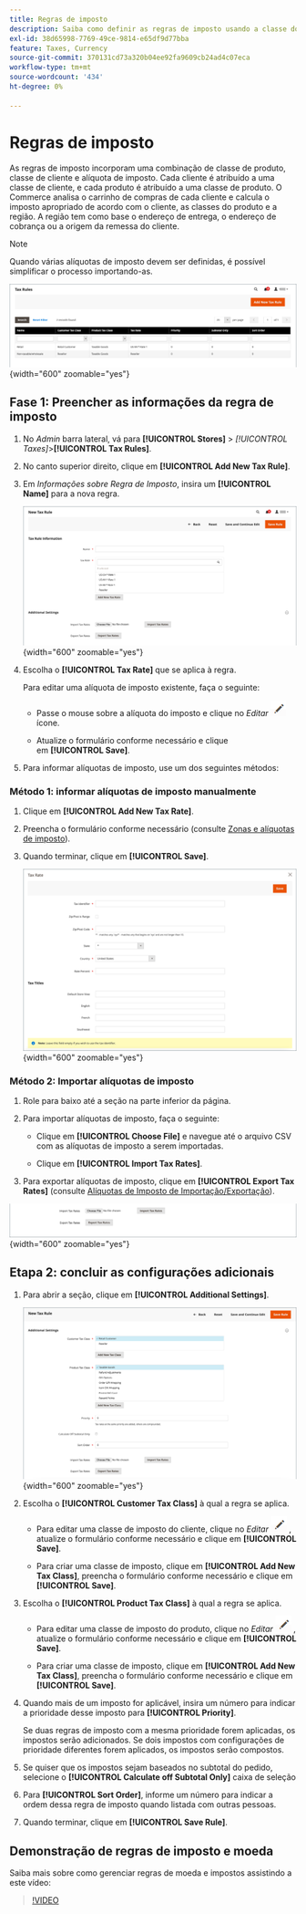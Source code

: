 ```yaml
---
title: Regras de imposto
description: Saiba como definir as regras de imposto usando a classe do produto, a classe do cliente e a alíquota do imposto.
exl-id: 38d65998-7769-49ce-9814-e65df9d77bba
feature: Taxes, Currency
source-git-commit: 370131cd73a320b04ee92fa9609cb24ad4c07eca
workflow-type: tm+mt
source-wordcount: '434'
ht-degree: 0%

---
```


# Regras de imposto

As regras de imposto incorporam uma combinação de classe de produto, classe de cliente e alíquota de imposto. Cada cliente é atribuído a uma classe de cliente, e cada produto é atribuído a uma classe de produto. O Commerce analisa o carrinho de compras de cada cliente e calcula o imposto apropriado de acordo com o cliente, as classes do produto e a região. A região tem como base o endereço de entrega, o endereço de cobrança ou a origem da remessa do cliente.

>[!NOTE]
>
>Quando várias alíquotas de imposto devem ser definidas, é possível simplificar o processo importando-as.

![Regras de imposto](./assets/tax-rules.png){width="600" zoomable="yes"}

## Fase 1: Preencher as informações da regra de imposto

1. No _Admin_ barra lateral, vá para **[!UICONTROL Stores]** > _[!UICONTROL Taxes]_>**[!UICONTROL Tax Rules]**.

1. No canto superior direito, clique em **[!UICONTROL Add New Tax Rule]**.

1. Em _Informações sobre Regra de Imposto_, insira um **[!UICONTROL Name]** para a nova regra.

   ![Informações sobre Regra de Imposto](./assets/tax-rule-information.png){width="600" zoomable="yes"}

1. Escolha o **[!UICONTROL Tax Rate]** que se aplica à regra.

   Para editar uma alíquota de imposto existente, faça o seguinte:

   - Passe o mouse sobre a alíquota do imposto e clique no _Editar_ ![Ícone de lápis](../assets/icon-edit-pencil.png) ícone.

   - Atualize o formulário conforme necessário e clique em **[!UICONTROL Save]**.

1. Para informar alíquotas de imposto, use um dos seguintes métodos:

### Método 1: informar alíquotas de imposto manualmente

1. Clique em **[!UICONTROL Add New Tax Rate]**.

1. Preencha o formulário conforme necessário (consulte [Zonas e alíquotas de imposto](tax-zones-rates.md)).

1. Quando terminar, clique em **[!UICONTROL Save]**.

   ![Nova Alíquota de Imposto](./assets/tax-rate-create-new.png){width="600" zoomable="yes"}

### Método 2: Importar alíquotas de imposto

1. Role para baixo até a seção na parte inferior da página.

1. Para importar alíquotas de imposto, faça o seguinte:

   - Clique em **[!UICONTROL Choose File]** e navegue até o arquivo CSV com as alíquotas de imposto a serem importadas.

   - Clique em **[!UICONTROL Import Tax Rates]**.

1. Para exportar alíquotas de imposto, clique em **[!UICONTROL Export Tax Rates]** (consulte [Alíquotas de Imposto de Importação/Exportação](../systems/data-transfer-tax-rates.md)).

![Alíquotas de Imposto de Importação/Exportação](./assets/tax-rule-new-import-export.png){width="600" zoomable="yes"}

## Etapa 2: concluir as configurações adicionais

1. Para abrir a seção, clique em **[!UICONTROL Additional Settings]**.

   ![Configurações Adicionais para regra de imposto](./assets/tax-class-additional-settings.png){width="600" zoomable="yes"}

1. Escolha o **[!UICONTROL Customer Tax Class]** à qual a regra se aplica.

   - Para editar uma classe de imposto do cliente, clique no _Editar_ ![Ícone de lápis](../assets/icon-edit-pencil.png) , atualize o formulário conforme necessário e clique em **[!UICONTROL Save]**.

   - Para criar uma classe de imposto, clique em **[!UICONTROL Add New Tax Class]**, preencha o formulário conforme necessário e clique em **[!UICONTROL Save]**.

1. Escolha o **[!UICONTROL Product Tax Class]** à qual a regra se aplica.

   - Para editar uma classe de imposto do produto, clique no _Editar_ ![Ícone de lápis](../assets/icon-edit-pencil.png) , atualize o formulário conforme necessário e clique em **[!UICONTROL Save]**.

   - Para criar uma classe de imposto, clique em **[!UICONTROL Add New Tax Class]**, preencha o formulário conforme necessário e clique em **[!UICONTROL Save]**.

1. Quando mais de um imposto for aplicável, insira um número para indicar a prioridade desse imposto para **[!UICONTROL Priority]**.

   Se duas regras de imposto com a mesma prioridade forem aplicadas, os impostos serão adicionados. Se dois impostos com configurações de prioridade diferentes forem aplicados, os impostos serão compostos.

1. Se quiser que os impostos sejam baseados no subtotal do pedido, selecione o **[!UICONTROL Calculate off Subtotal Only]** caixa de seleção

1. Para **[!UICONTROL Sort Order]**, informe um número para indicar a ordem dessa regra de imposto quando listada com outras pessoas.

1. Quando terminar, clique em **[!UICONTROL Save Rule]**.

## Demonstração de regras de imposto e moeda

Saiba mais sobre como gerenciar regras de moeda e impostos assistindo a este vídeo:

>[!VIDEO](https://video.tv.adobe.com/v/343657/?quality=12)
